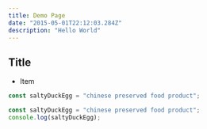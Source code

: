 ```yaml
---
title: Demo Page
date: "2015-05-01T22:12:03.284Z"
description: "Hello World"
---
```


## Title

- Item

```js
const saltyDuckEgg = "chinese preserved food product";
```

```js
const saltyDuckEgg = "chinese preserved food product";
console.log(saltyDuckEgg);
```
